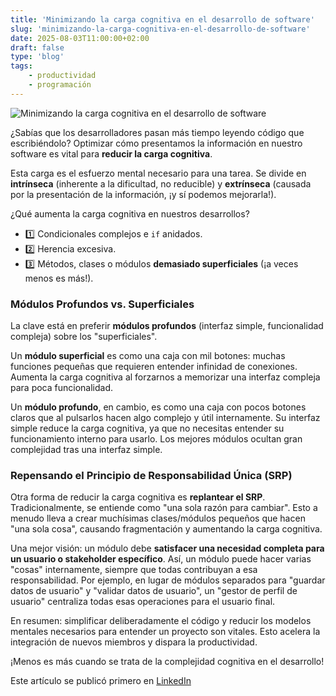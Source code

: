 ```yaml
---
title: 'Minimizando la carga cognitiva en el desarrollo de software'
slug: 'minimizando-la-carga-cognitiva-en-el-desarrollo-de-software'
date: 2025-08-03T11:00:00+02:00
draft: false
type: 'blog'
tags: 
    - productividad
    - programación
---
```


![](/images/blog/20250803-minimizando-la-carga-cognitiva-en-el-desarrollo-de-software.jpeg "Minimizando la carga cognitiva en el desarrollo de software")

¿Sabías que los desarrolladores pasan más tiempo leyendo código que escribiéndolo? Optimizar cómo presentamos la 
información en nuestro software es vital para **reducir la carga cognitiva**.

Esta carga es el esfuerzo mental necesario para una tarea. Se divide en **intrínseca** (inherente a la dificultad, 
no reducible) y **extrínseca** (causada por la presentación de la información, ¡y sí podemos mejorarla!).

¿Qué aumenta la carga cognitiva en nuestros desarrollos?

- 1️⃣ Condicionales complejos e `if` anidados.
- 2️⃣ Herencia excesiva.
- 3️⃣ Métodos, clases o módulos **demasiado superficiales** (¡a veces menos es más!).

### Módulos Profundos vs. Superficiales

La clave está en preferir **módulos profundos** (interfaz simple, funcionalidad compleja) sobre los "superficiales".

Un **módulo superficial** es como una caja con mil botones: muchas funciones pequeñas que requieren entender 
infinidad de conexiones. Aumenta la carga cognitiva al forzarnos a memorizar una interfaz compleja para poca funcionalidad.

Un **módulo profundo**, en cambio, es como una caja con pocos botones claros que al pulsarlos hacen algo complejo y 
útil internamente. Su interfaz simple reduce la carga cognitiva, ya que no necesitas entender su funcionamiento interno 
para usarlo. Los mejores módulos ocultan gran complejidad tras una interfaz simple.

### Repensando el Principio de Responsabilidad Única (SRP)

Otra forma de reducir la carga cognitiva es **replantear el SRP**. Tradicionalmente, se entiende como "una sola razón 
para cambiar". Esto a menudo lleva a crear muchísimas clases/módulos pequeños que hacen "una sola cosa", causando 
fragmentación y aumentando la carga cognitiva.

Una mejor visión: un módulo debe **satisfacer una necesidad completa para un usuario o stakeholder específico**. 
Así, un módulo puede hacer varias "cosas" internamente, siempre que todas contribuyan a esa responsabilidad. 
Por ejemplo, en lugar de módulos separados para "guardar datos de usuario" y "validar datos de usuario", un 
"gestor de perfil de usuario" centraliza todas esas operaciones para el usuario final.

En resumen: simplificar deliberadamente el código y reducir los modelos mentales necesarios para entender un 
proyecto son vitales. Esto acelera la integración de nuevos miembros y dispara la productividad.

¡Menos es más cuando se trata de la complejidad cognitiva en el desarrollo!

Este artículo se publicó primero en [LinkedIn](https://www.linkedin.com/posts/davidcortocamacho_desarrollodesoftware-productividad-ingenieraedadesoftware-activity-7357696755821428736-zz4V/)
